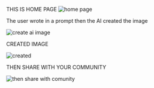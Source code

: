 THIS IS HOME PAGE
![home page](https://user-images.githubusercontent.com/119850488/227213330-bfc9b827-5247-4d2e-905f-f99a6a689e64.png)

The user wrote in a prompt then the AI created the image

![create ai image](https://user-images.githubusercontent.com/119850488/227213361-881ee6ed-541a-40ba-b906-a0ace8e64c14.png)

CREATED IMAGE

![created](https://user-images.githubusercontent.com/119850488/227213371-17f181a6-0b03-4878-91b9-4a5d804c2a79.png)

THEN SHARE WITH YOUR COMMUNITY

![then share with comunity](https://user-images.githubusercontent.com/119850488/227213386-ea2d54d1-299a-4df5-8d47-995b113dc1ea.png)
